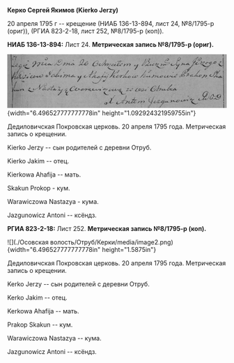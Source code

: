 **Керко Сергей Якимов (Kierko Jerzy)**

20 апреля 1795 г -- крещение (НИАБ 136-13-894, лист 24, №8/1795-р
(ориг)), (РГИА 823-2-18, лист 252, №8/1795-р (коп)).

**НИАБ 136-13-894:** Лист 24. **Метрическая запись №8/1795-р (ориг).**

![](./media/2834541a3fc771b57ddc0287d7b8912d57f17c30.png){width="6.496527777777778in"
height="1.092924321959755in"}

Дедиловичская Покровская церковь. 20 апреля 1795 года. Метрическая
запись о крещении.

Kierko Jerzy -- сын родителей с деревни Отруб.

Kierko Jakim -- отец.

Kierkowa Ahafija -- мать.

Skakun Prokop - кум.

Warawiczowa Nastazya - кума.

Jazgunowicz Antoni -- ксёндз.

**РГИА 823-2-18:** Лист 252. **Метрическая запись №8/1795-р (коп).**

![](./Осовская волость/Отруб/Керки/media/image2.png){width="6.496527777777778in"
height="1.5875in"}

Дедиловичская Покровская церковь. 20 апреля 1795 года. Метрическая
запись о крещении.

Kerko Jerzy -- сын родителей с деревни Отруб.

Kerko Jakim -- отец.

Kerkowa Ahafija -- мать.

Prakop Skаkun -- кум.

Warawiczowa Nastazya -- кума.

Jazgunowicz Antoni -- ксёндз.
